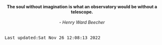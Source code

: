 
<div align="center"><b><span>The soul without imagination is what an observatory would be without a telescope.</span></b><br><br><i> - Henry Ward Beecher</i></div>
<br><br><kbd>Last updated:Sat Nov 26 12:08:13 2022</kbd>